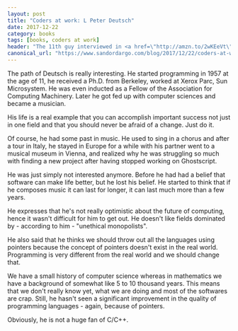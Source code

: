 ```yaml
---
layout: post
title: "Coders at work: L Peter Deutsch"
date: 2017-12-22
category: books
tags: [books, coders at work]
header: "The 11th guy interviewed in <a href=\"http://amzn.to/2wKEeVt\">Coders at Work: Reflections on the Craft of Programming</a> is <a href=\"https://en.wikipedia.org/wiki/L._Peter_Deutsch\">L Peter Deutsch</a>, the creator of GhostScript and - yes - musician."
canonical_url: "https://www.sandordargo.com/blog/2017/12/22/coders-at-work-l-peter-deutsch"
---
```

The path of Deutsch is really interesting. He started programming in 1957 at the age of 11, he received a Ph.D. from Berkeley, worked at Xerox Parc, Sun Microsystem. He was even inducted as a Fellow of the Association for Computing Machinery. Later he got fed up with computer sciences and became a musician.

His life is a real example that you can accomplish important success not just in one field and that you should never be afraid of a change. Just do it.

Of course, he had some past in music. He used to sing in a chorus and after a tour in Italy, he stayed in Europe for a while with his partner went to a musical museum in Vienna, and realized why he was struggling so much with finding a new project after having stopped working on Ghostscript.

He was just simply not interested anymore. Before he had had a belief that software can make life better, but he lost his belief. He started to think that if he composes music it can last for longer, it can last much more than a few years.

He expresses that he's not really optimistic about the future of computing, hence it wasn't difficult for him to get out. He doesn't like fields dominated by - according to him - "unethical monopolists".

He also said that he thinks we should throw out all the languages using pointers because the concept of pointers doesn't exist in the real world. Programming is very different from the real world and we should change that.

We have a small history of computer science whereas in mathematics we have a background of somewhat like 5 to 10 thousand years. This means that we don't really know yet, what we are doing and most of the softwares are crap. Still, he hasn't seen a significant improvement in the quality of programming languages - again, because of pointers.

Obviously, he is not a huge fan of C/C++.